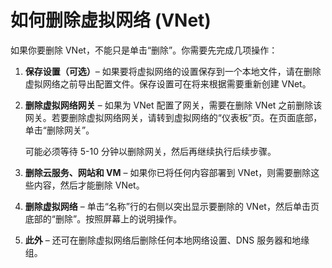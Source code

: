 <properties 
   pageTitle="如何删除虚拟网络 (VNet)"
   description="了解如何删除现有的 VNet"
   services="virtual-network"
   documentationCenter="na"
   authors="telmosampaio"
   manager="carolz"
   editor="tysonn"/>
<tags 
   ms.service="virtual-network"
   ms.date="05/29/2015"
   wacn.date="08/01/2015"/>

# 如何删除虚拟网络 (VNet)

如果你要删除 VNet，不能只是单击“删除”。你需要先完成几项操作：

1. **保存设置（可选）**– 如果要将虚拟网络的设置保存到一个本地文件，请在删除虚拟网络之前导出配置文件。<!--有关详细信息，请参阅[将虚拟网络设置导出到网络配置文件](https://msdn.microsoft.com/zh-cn/library/azure/dn133804.aspx)。-->保存设置可在将来根据需要重新创建 VNet。

2. **删除虚拟网络网关** – 如果为 VNet 配置了网关，需要在删除 VNet 之前删除该网关。若要删除虚拟网络网关，请转到虚拟网络的“仪表板”页。在页面底部，单击“删除网关”。
						
	可能必须等待 5-10 分钟以删除网关，然后再继续执行后续步骤。

3. **删除云服务、网站和 VM** – 如果你已将任何内容部署到 VNet，则需要删除这些内容，然后才能删除 VNet。

4. **删除虚拟网络** – 单击“名称”行的右侧以突出显示要删除的 VNet，然后单击页底部的“删除”。按照屏幕上的说明操作。

5. **此外** – 还可在删除虚拟网络后删除任何本地网络设置、DNS 服务器和地缘组。
 

<!---HONumber=64-->
